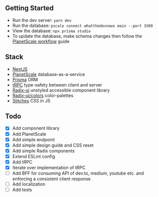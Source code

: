## Getting Started

- Run the dev server: `yarn dev`
- Run the database: `pscale connect whatthedevnews main --port 3309`
- View the database: `npx prisma studio`
- To update the database, make schema changes then follow the [PlanetScale workflow](https://docs.planetscale.com/concepts/nonblocking-schema-changes#planetscale-workflow) guide

## Stack

- [NextJS](https://nextjs.org)
- [PlanetScale](https://planetscale.com) database-as-a-service
- [Prisma](https://www.prisma.io) ORM
- [tRPC](https://trpc.io) type-safety between client and server
- [Radix-ui](https://www.radix-ui.com) unstyled accessible component library
- [Radix-ui/colors](https://www.radix-ui.com/colors) color-palettes
- [Stitches](https://stitches.dev/) CSS in JS

## Todo

- [x] Add component library
- [x] Add PlanetScale
- [x] Add simple endpoint
- [x] Add simple design guide and CSS reset
- [x] Add simple Radix components
- [x] Extend ESLint config
- [x] Add tRPC
- [x] Iterate over implementation of tRPC
- [ ] Add BFF for consuming API of dev.to, medium, youtube etc. and enforcing a consistent client response
- [ ] Add localization
- [ ] Add tests
